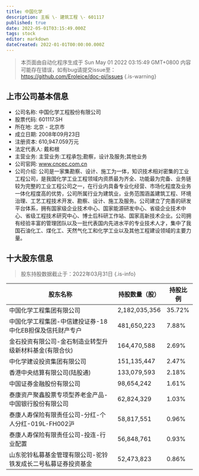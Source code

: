 ```yaml
---
title: 中国化学
description: 主板 \- 建筑工程 \- 601117
published: true
date: 2022-05-01T03:15:49.000Z
tags: stock
editor: markdown
dateCreated: 2022-01-01T00:00:00.000Z
---
```


> 本页面由自动化程序生成于 Sun May 01 2022 03:15:49 GMT+0800
> 内容可能存在错误，如有bug请提交issue至：https://github.com/Eroleice/doc-pi/issues
{.is-warning}

## 上市公司基本信息
- 公司名称: 中国化学工程股份有限公司
- 股票代码: 601117.SH
- 所在地: 北京 - 北京市
- 成立日期: 2008年09月23日
- 注册资本: 610,947.059万元
- 法定代表人: 戴和根
- 主营业务: 主营业务:工程承包;勘察，设计及服务;其他业务
- 公司官网: www.cncec.com.cn
- 公司介绍: 公司是一家集勘察、设计、施工为一体，知识技术相对密集的工业工程公司，是我国化学工业工程领域内资质最为齐全、功能最为完备、业务链较为完整的工业工程公司之一，在行业内具备专业化经营、市场化程度及业务一体化程度高的优势，公司所属行业为建筑业，业务范围涵盖建筑工程、环境治理、工艺工程技术开发、勘察、设计、施工及服务。公司建立了完善的研发平台体系，拥有国家级企业技术中心、国家能源研发中心、省级企业技术中心、省级工程技术研究中心、博士后科研工作站、国家高新技术企业。公司拥有经验丰富的管理团队以及一批代表国内先进水平的专业技术人才，集中了我国石油化工、煤化工、天然气化工和化学工业以及其他工程建设领域的主要力量。


## 十大股东信息
> 股东持股数据截止于：2022年03月31日
{.is-info}

| 股东名称 | 持股数量（股） | 持股比例 |
| --- | --- | --- |
| 中国化学工程集团有限公司 | 2,182,035,356 | 35.72% |
| 中国化学工程集团-中信建投证券-18中化EB担保及信托财产专户 | 481,650,223 | 7.88% |
| 金石投资有限公司-金石制造业转型升级新材料基金(有限合伙) | 164,470,588 | 2.69% |
| 中化学建设投资集团有限公司 | 151,135,447 | 2.47% |
| 香港中央结算有限公司(陆股通) | 133,079,593 | 2.18% |
| 中国证券金融股份有限公司 | 98,654,242 | 1.61% |
| 泰康资产聚鑫股票专项型养老金产品-中国银行股份有限公司 | 62,824,329 | 1.03% |
| 泰康人寿保险有限责任公司-分红-个人分红-019L-FH002沪 | 58,817,551 | 0.96% |
| 泰康人寿保险有限责任公司-投连-行业配置 | 56,848,761 | 0.93% |
| 山东驼铃私募基金管理有限公司-驼铃铁发成长二号私募证券投资基金 | 52,473,823 | 0.86% |




